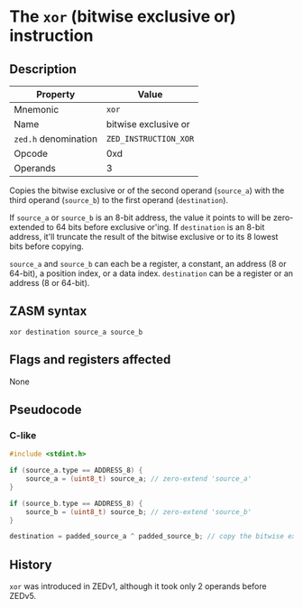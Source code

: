 # The `xor` (bitwise exclusive or) instruction

## Description

| Property             | Value                 |
|----------------------|-----------------------|
| Mnemonic             | `xor`                 |
| Name                 | bitwise exclusive or  |
| `zed.h` denomination | `ZED_INSTRUCTION_XOR` |
| Opcode               | 0xd                   |
| Operands             | 3                     |

Copies the bitwise exclusive or of the second operand (`source_a`) with the third operand (`source_b`) to the first operand (`destination`).

If `source_a` or `source_b` is an 8-bit address, the value it points to will be zero-extended to 64 bits before exclusive or'ing.
If `destination` is an 8-bit address, it'll truncate the result of the bitwise exclusive or to its 8 lowest bits before copying.

`source_a` and `source_b` can each be a register, a constant, an address (8 or 64-bit), a position index, or a data index.
`destination` can be a register or an address (8 or 64-bit).

## ZASM syntax

```zasm
xor destination source_a source_b
```

## Flags and registers affected

None

## Pseudocode

### C-like

```c++
#include <stdint.h>

if (source_a.type == ADDRESS_8) {
	source_a = (uint8_t) source_a; // zero-extend 'source_a'
}

if (source_b.type == ADDRESS_8) {
	source_b = (uint8_t) source_b; // zero-extend 'source_b'
}

destination = padded_source_a ^ padded_source_b; // copy the bitwise exclusive or of 'source_a' and 'source_b' to 'destination'
```

## History

`xor` was introduced in ZEDv1, although it took only 2 operands before ZEDv5.
